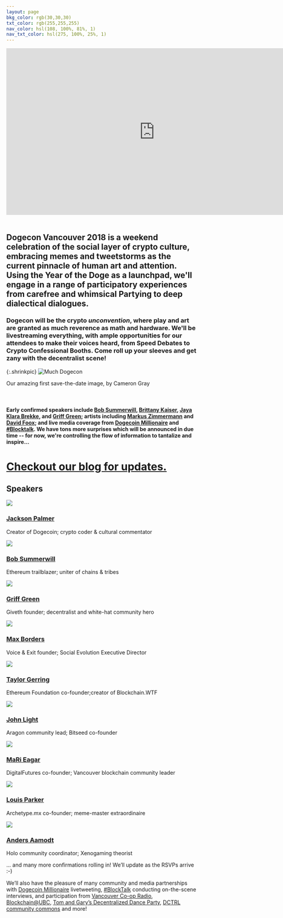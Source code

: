 ```yaml
---
layout: page
bkg_color: rgb(30,30,30)
txt_color: rgb(255,255,255)
nav_color: hsl(108, 100%, 81%, 1)
nav_txt_color: hsl(275, 100%, 25%, 1)
---
```


<div class="horizontallyCenter">
  <iframe width="784" height="441" src="https://www.youtube.com/embed/ZnoxBkj4gi0?rel=0" frameborder="0" allow="autoplay; encrypted-media" allowfullscreen></iframe>
</div>

<br>

## Dogecon Vancouver 2018 is a weekend celebration of the social layer of crypto culture, embracing memes and tweetstorms as the current pinnacle of human art and attention. Using the Year of the Doge as a launchpad, we'll engage in a range of participatory experiences from carefree and whimsical Partying to deep dialectical dialogues.

### Dogecon will be the crypto *unconvention*, where play and art are granted as much reverence as math and hardware. We'll be livestreaming everything, with ample opportunities for our attendees to make their voices heard, from Speed Debates to Crypto Confessional Booths. Come roll up your sleeves and get zany with the decentralist scene!

{:.shrinkpic}
![Much Dogecon](/images/posters/dogecon_event.png)
  <figcaption>Our amazing first save-the-date image, by Cameron Gray</figcaption>
  <br>
  <br>

#### Early confirmed speakers include [Bob Summerwill](http://www.bobsummerwill.com), [Brittany Kaiser](http://www.newsweek.com/who-brittany-kaiser-ex-cambridge-analytica-director-warns-facebook-leak-much-889609), [Jaya Klara Brekke](http://www.jayapapaya.net), and [Griff Green](https://giveth.io/); artists including [Markus Zimmermann](https://riat.at/people/markus-zimmermann/) and [David Foox](http://www.bitxbitmovie.com/); and live media coverage from [Dogecoin Millionaire](https://twitter.com/sabotagebeats) and [#Blocktalk](https://www.youtube.com/channel/UCpfB0lyoKDCKX8wZ7a-K-dw). We have tons more surprises which will be announced in due time -- for now, we're controlling the flow of information to tantalize and inspire...

# [Checkout our blog for updates.](http://medium.com/dogecon)

## Speakers

<div class="tiles">
  <div class="columnTile oneThirdWidth">
    <img class="dogeMask" src="/images/speakers/jacksonpalmer.png" />
    <h3><a href="https://ummjackson.com/" target="_blank">Jackson Palmer</a></h3>
    <p>Creator of Dogecoin; crypto coder & cultural commentator</p>
  </div>
  <div class="columnTile oneThirdWidth">
    <img class="dogeMask" src="/images/speakers/bobsummerwill.jpeg" />
    <h3><a href="https://bobsummerwill.com/" target="_blank">Bob Summerwill</a></h3>
    <p>Ethereum trailblazer; uniter of chains & tribes</p>
  </div>
  <div class="columnTile oneThirdWidth">
    <img class="dogeMask" src="/images/speakers/griffgreen.jpg" />
    <h3><a href="https://giveth.io/" target="_blank">Griff Green</a></h3>
    <p>Giveth founder; decentralist and white-hat community hero</p>
  </div>
  <div class="columnTile oneThirdWidth">
    <img class="dogeMask" src="/images/speakers/maxborders.jpeg" />
    <h3><a href="http://social-evolution.com/" target="_blank">Max Borders</a></h3>
    <p>Voice & Exit founder; Social Evolution Executive Director</p>
  </div>
  <div class="columnTile oneThirdWidth">
    <img class="dogeMask" src="/images/speakers/taylorgerring.jpeg" />
    <h3><a href="https://blockchain.wtf/" target="_blank">Taylor Gerring</a></h3>
    <p>Ethereum Foundation co-founder;creator of Blockchain.WTF</p>
  </div>
  <div class="columnTile oneThirdWidth">
    <img class="dogeMask" src="/images/speakers/johnlight.jpeg" />
    <h3><a href="https://lightco.in/" target="_blank">John Light</a></h3>
    <p>Aragon community lead; Bitseed co-founder</p>
  </div>
  <div class="columnTile oneThirdWidth">
    <img class="dogeMask" src="/images/speakers/marieagar.jpg" />
    <h3><a href="http://www.digitalfutures.co/mari-eagar/" target="_blank">MaRi Eagar</a></h3>
    <p>DigitalFutures co-founder; Vancouver blockchain community leader</p>
  </div>
  <div class="columnTile oneThirdWidth">
    <img class="dogeMask" src="/images/speakers/louisparker.jpg" />
    <h3><a href="http://archetype.mx/" target="_blank">Louis Parker</a></h3>
    <p>Archetype.mx co-founder; meme-master extraordinaire</p>
  </div>
  <div class="columnTile oneThirdWidth">
    <img class="dogeMask" src="/images/speakers/andersaamodt.jpg" />
    <h3><a href="http://andersaamodt.com/" target="_blank">Anders Aamodt</a></h3>
    <p>Holo community coordinator; Xenogaming theorist</p>
  </div>
</div>

… and many more confirmations rolling in! We’ll update as the RSVPs arrive :-)

We’ll also have the pleasure of many community and media partnerships with [Dogecoin Millionaire](https://twitter.com/sabotagebeats) livetweeting, [#BlockTalk](https://www.youtube.com/channel/UCpfB0lyoKDCKX8wZ7a-K-dw) conducting on-the-scene interviews, and participation from [Vancouver Co-op Radio](http://www.coopradio.org/), [Blockchain@UBC](https://blockchainubc.ca/), [Tom and Gary’s Decentralized Dance Party](www.theddp.com), [DCTRL community commons](www.dctrl.ca) and more!
